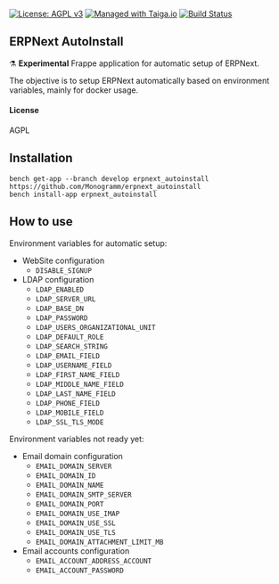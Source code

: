 
[uri_license]: http://www.gnu.org/licenses/agpl.html
[uri_license_image]: https://img.shields.io/badge/License-AGPL%20v3-blue.svg

[![License: AGPL v3][uri_license_image]][uri_license]
[![Managed with Taiga.io](https://img.shields.io/badge/managed%20with-TAIGA.io-709f14.svg)](https://tree.taiga.io/project/monogrammbot-monogrammerpnext_autoinstall/ "Managed with Taiga.io")
[![Build Status](https://travis-ci.org/Monogramm/erpnext_autoinstall.svg)](https://travis-ci.org/Monogramm/erpnext_autoinstall)

## ERPNext AutoInstall

:alembic: **Experimental** Frappe application for automatic setup of ERPNext.

The objective is to setup ERPNext automatically based on environment variables, mainly for docker usage.

#### License

AGPL

## Installation

  ```
  bench get-app --branch develop erpnext_autoinstall https://github.com/Monogramm/erpnext_autoinstall
  bench install-app erpnext_autoinstall
  ```

## How to use

Environment variables for automatic setup:
* WebSite configuration
  * `DISABLE_SIGNUP`
* LDAP configuration
  * `LDAP_ENABLED`
  * `LDAP_SERVER_URL`
  * `LDAP_BASE_DN`
  * `LDAP_PASSWORD`
  * `LDAP_USERS_ORGANIZATIONAL_UNIT`
  * `LDAP_DEFAULT_ROLE`
  * `LDAP_SEARCH_STRING`
  * `LDAP_EMAIL_FIELD`
  * `LDAP_USERNAME_FIELD`
  * `LDAP_FIRST_NAME_FIELD`
  * `LDAP_MIDDLE_NAME_FIELD`
  * `LDAP_LAST_NAME_FIELD`
  * `LDAP_PHONE_FIELD`
  * `LDAP_MOBILE_FIELD`
  * `LDAP_SSL_TLS_MODE`
  
Environment variables not ready yet:
* Email domain configuration
  * `EMAIL_DOMAIN_SERVER`
  * `EMAIL_DOMAIN_ID`
  * `EMAIL_DOMAIN_NAME`
  * `EMAIL_DOMAIN_SMTP_SERVER`
  * `EMAIL_DOMAIN_PORT`
  * `EMAIL_DOMAIN_USE_IMAP`
  * `EMAIL_DOMAIN_USE_SSL`
  * `EMAIL_DOMAIN_USE_TLS`
  * `EMAIL_DOMAIN_ATTACHMENT_LIMIT_MB`
* Email accounts configuration
  * `EMAIL_ACCOUNT_ADDRESS_ACCOUNT`
  * `EMAIL_ACCOUNT_PASSWORD`
